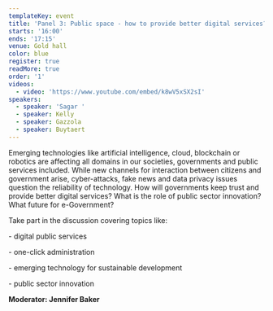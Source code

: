 ```yaml
---
templateKey: event
title: 'Panel 3: Public space - how to provide better digital services?'
starts: '16:00'
ends: '17:15'
venue: Gold hall
color: blue
register: true
readMore: true
order: '1'
videos:
  - video: 'https://www.youtube.com/embed/k8wV5xSX2sI'
speakers:
  - speaker: 'Sagar '
  - speaker: Kelly
  - speaker: Gazzola
  - speaker: Buytaert
---
```


Emerging technologies like artificial intelligence, cloud, blockchain or robotics are affecting all domains in our societies, governments and public services included. While new channels for interaction between citizens and government arise, cyber-attacks, fake news and data privacy issues question the reliability of technology. How will governments keep trust and provide better digital services? What is the role of public sector innovation? What future for e-Government?

Take part in the discussion covering topics like:

\- digital public services

\- one-click administration

\- emerging technology for sustainable development

\- public sector innovation

**Moderator: Jennifer Baker**
